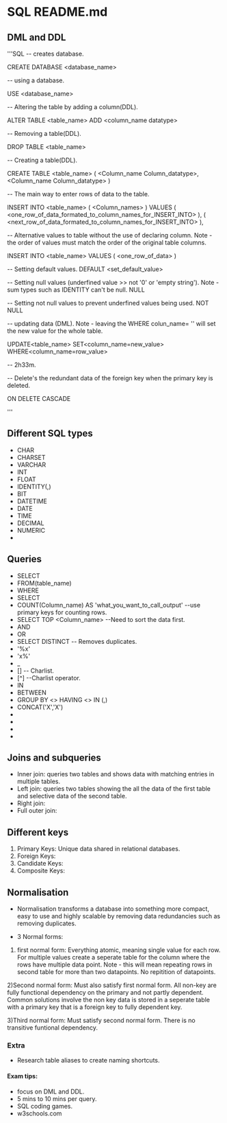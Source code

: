# SQL README.md

## DML and DDL
'''SQL
-- creates database.

CREATE DATABASE <database_name>

-- using a database.

USE <database_name>

-- Altering the table by adding a column(DDL).

ALTER TABLE <table_name>
ADD <column_name datatype>

-- Removing a table(DDL).

DROP TABLE <table_name>

-- Creating a table(DDL).

CREATE TABLE <table_name>
(
    <Column_name Column_datatype>,
    <Column_name Column_datatype>
)

-- The main way to enter rows of data to the table.

INSERT INTO <table_name>
(
  <Column_names>
)
VALUES
(
  <one_row_of_data_formated_to_column_names_for_INSERT_INTO>
),
(
  <next_row_of_data_formated_to_column_names_for_INSERT_INTO>
),

-- Alternative values to table without the use of declaring column. Note - the order of values must match the order of the original table columns.

INSERT INTO <table_name>
VALUES
(
  <one_row_of_data>
)

-- Setting default values.
DEFAULT <set_default_value>

-- Setting null values (underfined value >> not '0' or 'empty string'). Note - sum types such as IDENTITY can't be null.
NULL

-- Setting not null values to prevent underfined values being used.
NOT NULL

-- updating data (DML). Note - leaving the WHERE colun_name= '' will set the new value for the whole table.

UPDATE<table_name>
SET<column_name=new_value>
WHERE<column_name=row_value>

-- 2h33m.

-- Delete's the redundant data of the foreign key when the primary key is deleted.

ON DELETE CASCADE

'''

## Different SQL types

- CHAR
- CHARSET
- VARCHAR
- INT
- FLOAT
- IDENTITY(<seed>,<increment>)
- BIT
- DATETIME
- DATE
- TIME
- DECIMAL
- NUMERIC
-

##  Queries
- SELECT
- FROM(table_name)
- WHERE
- SELECT
- COUNT(Column_name) AS 'what_you_want_to_call_output' --use primary keys for counting rows.
- SELECT TOP <range> <Column_name> --Need to sort the data first.
- AND
- OR
- SELECT DISTINCT -- Removes duplicates.
- '%x'
- 'x%'
- _
- [] -- Charlist.
- [^] --Charlist operator.
- IN
- BETWEEN
- GROUP BY <> HAVING <> IN (,)
- CONCAT('X','X')
-
-
-
-

## Joins and subqueries
- Inner join: queries two tables and shows data with matching entries in multiple tables.
- Left join: queries two tables showing the all the data of the first table and selective data of the second table.
- Right join:
- Full outer join:

## Different keys

1) Primary Keys: Unique data shared in relational databases.
2) Foreign Keys:
3) Candidate Keys:
4) Composite Keys:

## Normalisation

- Normalisation transforms a database into something more compact, easy to use and highly scalable by removing data redundancies such as removing duplicates.

- 3 Normal forms:
1) first normal form: Everything atomic, meaning single value for each row. For multiple values create a seperate table for the column where the rows have multiple data point. Note - this will mean repeating rows in second table for more than two datapoints.
No repitition of datapoints.

2)Second normal form: Must also satisfy first normal form. All non-key are fully functional dependency on the primary and not partly dependent. Common solutions involve the non key data is stored in a seperate table with a primary key that is a foreign key to fully dependent key.

3)Third normal form: Must satisfy second normal form. There is no transitive funtional dependency.

### Extra
- Research table aliases to create naming shortcuts.

#### Exam tips:
- focus on DML and DDL.
- 5 mins to 10 mins per query.
- SQL coding games.
- w3schools.com
